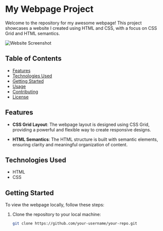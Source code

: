 # My Webpage Project

Welcome to the repository for my awesome webpage! This project showcases a website I created using HTML and CSS, with a focus on CSS Grid and HTML semantics.

![Website Screenshot](https://github.com/Abubakar-Tamboli/Blog-preview-card/commit/056bc9750c74add76e95dd2aec75f838e2f6fb55)


## Table of Contents
- [Features](#features)
- [Technologies Used](#technologies-used)
- [Getting Started](#getting-started)
- [Usage](#usage)
- [Contributing](#contributing)
- [License](#license)

## Features

- **CSS Grid Layout**: The webpage layout is designed using CSS Grid, providing a powerful and flexible way to create responsive designs.

- **HTML Semantics**: The HTML structure is built with semantic elements, ensuring clarity and meaningful organization of content.

## Technologies Used

- HTML
- CSS

## Getting Started

To view the webpage locally, follow these steps:

1. Clone the repository to your local machine:

   ```bash
   git clone https://github.com/your-username/your-repo.git

